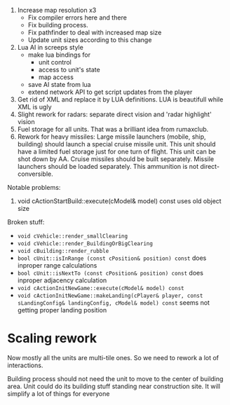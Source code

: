 1. Increase map resolution x3
	- Fix compiler errors here and there
	- Fix building process. 
	- Fix pathfinder to deal with increased map size
	- Update unit sizes according to this change
1. Lua AI in screeps style
	- make lua bindings for
		- unit control
		- access to unit's state
		- map access
	- save AI state from lua
	- extend network API to get script updates from the player
1. Get rid of XML and replace it by LUA definitions. LUA is beautifull while XML is ugly
1. Slight rework for radars: separate direct vision and 'radar highlight' vision
1. Fuel storage for all units. That was a brilliant idea from rumaxclub.
1. Rework for heavy missiles:
	Large missile launchers (mobile, ship, building) should launch a special cruise missile unit. This unit should have a limited fuel storage just for one turn of flight. This unit can be shot down by AA. Cruise missiles should be built separately. Missile launchers should be loaded separately. This ammunition is not direct-conversible.

Notable problems:

1. void cActionStartBuild::execute(cModel& model) const uses old object size

Broken stuff:
 - `void cVehicle::render_smallClearing`
 - `void cVehicle::render_BuildingOrBigClearing`
 - `void cBuilding::render_rubble`
 - `bool cUnit::isInRange (const cPosition& position) const` does inproper range calculations
 - `bool cUnit::isNextTo (const cPosition& position) const` does inproper adjacency calculation
 - `void cActionInitNewGame::execute(cModel& model) const`
 - `void cActionInitNewGame::makeLanding(cPlayer& player, const sLandingConfig& landingConfig, cModel& model) const` seems not getting proper landing position

# Scaling rework #

Now mostly all the units are multi-tile ones. So we need to rework a lot of interactions. 

Building process should not need the unit to move to the center of building area. Unit could do its building stuff standing near construction site. It will simplify a lot of things for everyone
